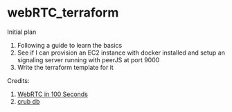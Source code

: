 # webRTC_terraform

Initial plan
1. Following a guide to learn the basics
2. See if I can provision an EC2 instance with docker installed and setup an signaling server running with peerJS at port 9000
3. Write the terraform template for it

Credits:
1. [WebRTC in 100 Seconds](https://www.youtube.com/watch?v=WmR9IMUD_CY)
2. [crub db](https://github.com/hidjou/classsed-lambda-dynamodb-api/blob/master/.gitignore)